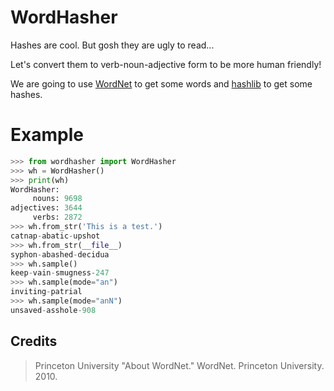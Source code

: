 # WordHasher
Hashes are cool. But gosh they are ugly to read...

Let's convert them to verb-noun-adjective form to be more human friendly!

We are going to use [WordNet](https://wordnet.princeton.edu/) to get some words and [hashlib](https://docs.python.org/3/library/hashlib.html) to get some hashes.

# Example
``` python
>>> from wordhasher import WordHasher
>>> wh = WordHasher()
>>> print(wh)
WordHasher:
     nouns: 9698
adjectives: 3644
     verbs: 2872
>>> wh.from_str('This is a test.') 
catnap-abatic-upshot
>>> wh.from_str(__file__)
syphon-abashed-decidua
>>> wh.sample()
keep-vain-smugness-247
>>> wh.sample(mode="an")
inviting-patrial
>>> wh.sample(mode="anN")
unsaved-asshole-908
```

## Credits
> Princeton University "About WordNet." WordNet. Princeton University. 2010. 
